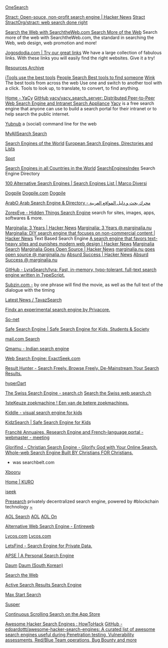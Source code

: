 
[OneSearch](https://www.onesearch.com/)

[Stract: Open-souce, non-profit search engine | Hacker News](https://news.ycombinator.com/item?id=39254172)
[Stract](https://stract.com/)
[StractOrg/stract: web search done right](https://github.com/StractOrg/stract)

[Search the Web with SearchtheWeb.com Search More of the Web](http://www.searchtheweb.com)
Search more of the web with SearchtheWeb.com, the standard in searching the Web, web design, web promotion and more!

[Jogosdodia.com | Try our great links](https://jogosdodia.com)
We have a large collection of fabulous links. With these links you will easily find the right websites. Give it a try!

[Resources Archive](https://timrodenbroeker.de/resources)

[iTools use the best tools](http://itools.com/)
[People Search Best tools to find someone](https://itools.com/search/people-search)
[Wink](https://itools.com/tool/wink-people-search)
The best tools from across the web Use one and switch to another tool with a click. Tools to look up, to translate, to convert, to find anything.

[Home - YaCy](https://yacy.net/)
[GitHub yacy/yacy_search_server: Distributed Peer-to-Peer Web Search Engine and Intranet Search Appliance](https://github.com/yacy/yacy_search_server)
[Yacy](https://yacy.net/en/index.html)
is a free search engine that anyone can use to build a search portal for their intranet or to help search the public internet.

[Yubnub](https://yubnub.org/)
a (social) command line for the web

[MyAllSearch Search](https://www.myallsearch.com/)

[Search Engines of the World](https://www.searchenginesoftheworld.com/)
[European Search Engines, Directories and Lists](https://www.searchenginesoftheworld.com/search_engines_of_europe/)

[Spot](https://spot.ecloud.global/)

[Search Engines in all Countries in the World](https://www.searchenginesindex.com/)
[SearchEnginesIndex](https://www.searchenginesindex.com/)
Search Engine Directory

[100 Alternative Search Engines | Search Engines List | Marco Diversi](https://marcodiversi.com/blog/alternative-search-engines/)

[Dogpile](https://www.dogpile.com/)
[Dogpile.com](https://www.dogpile.com/?sc=Xsv6lcE0ts4Y10)
[Dogpile](https://www.dogpile.com/?qc=video)

[ArabO Arab Search Engine & Directory - محرك بحث و دليل المواقع العربية](http://arabo.com/)

[ZorexEye - Hidden Things Search Engine](https://zorexeye.com/)
search for sites, images, apps, softwares & more.

[Marginalia: 3 Years | Hacker News](https://news.ycombinator.com/item?id=39501061)
[Marginalia: 3 Years @ marginalia.nu](https://www.marginalia.nu/log/a_101_marginalia-3-years/)
[Marginalia: DIY search engine that focuses on non-commercial content | Hacker News](https://news.ycombinator.com/item?id=35611923)
Text Based Search Engine
[A search engine that favors text-heavy sites and punishes modern web design | Hacker News](https://news.ycombinator.com/item?id=28550764)
[Marginalia Search](https://search.marginalia.nu/)
[Marginalia Goes Open Source | Hacker News](https://news.ycombinator.com/item?id=31536626)
[marginalia.nu goes open source @ marginalia.nu](https://www.marginalia.nu/log/58-marginalia-open-source/)
[Absurd Success | Hacker News](https://news.ycombinator.com/item?id=37331778)
[Absurd Success @ marginalia.nu](https://www.marginalia.nu/log/87_absurd_success/)

[GitHub - LyraSearch/lyra: Fast, in-memory, typo-tolerant, full-text search engine written in TypeScript.](https://github.com/LyraSearch/lyra)

[Subzin.com -](https://www.subzin.com/)
by one phrase will find the movie, as well as the full text of the dialogue with the timing

[Latest News / TavazSearch](https://tavaz.xyz/)

[Findx an experimental search engine by Privacore.](https://www.findx.com/)

[So-net](https://www.so-net.ne.jp/)

[Safe Search Engine | Safe Search Engine for Kids, Students & Society](https://www.safesearchengine.com/)

[mail.com Search](https://search.mail.com/web)

[Qmamu - Indian search engine](https://qmamu.com/)

[Web Search Engine: ExactSeek.com](https://www.exactseek.com/)

[Result Hunter - Search Freely. Browse Freely. De-Mainstream Your Search Results.](https://resulthunter.com/)

[hyperDart](https://hyperdart.com/hd/web)

[The Swiss Search Engine - search.ch](https://search.ch/)
[Search the Swiss web search.ch](https://web.search.ch/)

[1steKeuze zoekmachine ! Een van de betere zoekmachines.](http://www.eerstekeuze.nl/)

[Kiddle - visual search engine for kids](https://www.kiddle.co/)

[KidzSearch | Safe Search Engine for Kids](https://www.kidzsearch.com/)

[Francité Annuaires, Research Engine and French-language portal - webmaster - meeting](http://www.francite.com/)

[Glorifind - Christian Search Engine - Glorify God with Your Online Search. Whole-web Search Engine Built BY Christians FOR Christians.](https://glorifind.com/)
- was searchbelt.com

[Xbooru](https://xbooru.com/)

[Home | KURO](https://pixiv.kurocore.com/)

[iseek](https://www.iseek.com/#/web)

[Presearch](https://presearch.org/)
privately decentralized search engine, powered by #blockchain technology
[~](https://engine.presearch.org/search?q=)

[AOL Search](https://search.aol.com/)
[AOL](https://www.aol.com/)
[AOL On](https://on.aol.com/)

[Alternative Web Search Engine - Entireweb](https://www.entireweb.com/)

[Lycos.com](https://www.lycos.com/)
[Lycos.com](https://search.lycos.com/)

[LetsFind - Search Engine for Private Data.](https://letsfind.io/)

[APSE | A Personal Search Engine](https://apse.io/)

[Daum](https://www.daum.net/)
[Daum (South Korean)](http://search.daum.net/)

[Search the Web](https://www.oscobo.com/)

[Active Search Results Search Engine](https://www.activesearchresults.com/)

[Max Start Search](https://www.max-start.com/)

[Susper](https://susper.com/)

[Continuous Scrolling Search on the App Store](https://apps.apple.com/us/app/continuous-scrolling-search/id1592066923)

[Awesome Hacker Search Engines : HowToHack](https://old.reddit.com/r/HowToHack/comments/vlrvba/awesome_hacker_search_engines)
[GitHub - edoardottt/awesome-hacker-search-engines: A curated list of awesome search engines useful during Penetration testing, Vulnerability assessments, Red/Blue Team operations, Bug Bounty and more](https://github.com/edoardottt/awesome-hacker-search-engines)
